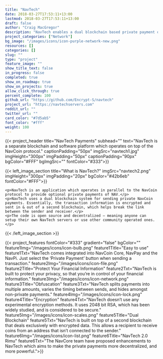 ```yaml
---
title: "NavTech"
date: 2018-03-27T17:53:11+13:00
lastmod: 2018-03-27T17:53:11+13:00
draft: false
author: "Craig MacGregor"
description: "NavTech enables a dual blockchain based private payment option that operates in parallel to the NavCoin blockchain."
project_categories: ["Network"]
bg_image: "/images/icons/icon-purple-network-new.png"
resources: []
categories: []
slug: ""
type: "project"
feature_image: ""
show_title_text: false
in_progress: false
completed: true
show_on_roadmap: true
show_on_projects: true
allow_click_through: true
percent_complete: 100
github_url: "https://github.com/Encrypt-S/navtech"
project_url: "https://navtechservers.com"
reddit_url: ""
twitter_url: ""
card_color: "#7d5ab5"
font_color: "#fff"
weight: 100
---
```


{{< project_header
    title="NavTech Payments"
    subhead=""
    text="NavTech is a separate blockchain and software platform which operates on top of the NavCoin protocol."
    captionPadding="50px"
    imgSrc="navtech1.jpg"
    imgHeight="300px"
    imgPadding="50px"
    captionPadding="90px"
    bgColor="#FFF"
    bgImgSrc=""
    fontColor="#333">}}

{{< left_image_section
    title="What is NavTech?"
    imgSrc="navtech2.png"
    imgHeight="300px"
    imgPadding="20px"
    bgColor="#42b6eb"
    fontColor="#FFF">}}

    <p>NavTech is an application which operates in parallel to the NavCoin protocol to provide optional private payments of NAV.</p>
    <p>NavTech uses a dual blockchain system for sending private NavCoin payments. Essentially, the transaction information is encrypted and sent in & out of a second blockchain, which helps break the link between the sender and receiver.</p>
    <p>The code is open source and decentralized – meaning anyone can setup their own NavTech servers or use other community operated ones.</p>
{{< /left_image_section >}}

{{< project_features
    fontColor="#333"
    gradient="false"
    bgColor=""
    feature1Img="/images/icons/icon-bulb.png"
    feature1Title="Easy to use"
    feature1Txt="NavTech comes integrated into NavCoin Core, NavPay and the NavPi. Just select the ‘Private Payment’ button when sending a transaction."
    feature2Img="/images/icons/icon-file.png"
    feature2Title="Protect Your Financial Information"
    feature2Txt="NavTech is built to protect your privacy, so that you’re in control of your financial information."
    feature3Img="/images/icons/icon-network.png"
    feature3Title="Obfuscation"
    feature3Txt="NavTech splits payments into multiple amounts, varies the timing between sends, and hides amongst non-private payments."
    feature4Img="/images/icons/icon-lock.png"
    feature4Title="Encryption"
    feature4Txt="NavTech doesn’t use any experimental encryption methods. It uses 2048 bit RSA, which has been widely studied, and is considered to be secure."
    feature5Img="/images/icons/icon-scales.png"
    feature5Title="Dual Blockchain"
    feature5Txt="NavTech is built on top of a second blockchain that deals exclusively with encrypted data. This allows a recipient to receive coins from an address that isn’t connected to the sender."
    feature6Img="/images/icons/icon-list.png"
    feature6Title="NavTech 2.0 Rimu"
    feature6Txt="The NavCore team have proposed enhancements to NavTech which aims to make the private payments more decentralized, and more powerful.">}}
